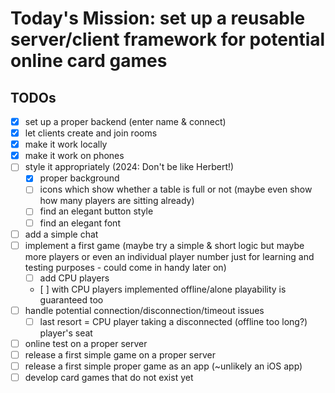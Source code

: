 # Today's Mission: set up a reusable server/client framework for potential online card games

## TODOs
- [x] set up a proper backend (enter name & connect)
- [x] let clients create and join rooms
- [x] make it work locally
- [x] make it work on phones
- [ ] style it appropriately (2024: Don't be like Herbert!)
  - [x] proper background
  - [ ] icons which show whether a table is full or not (maybe even show how many players are sitting already)
  - [ ] find an elegant button style
  - [ ] find an elegant font
- [ ] add a simple chat
- [ ] implement a first game (maybe try a simple & short logic but maybe more players or even an individual player number just for learning and testing purposes - could come in handy later on)
  - [ ] add CPU players
  - [ ] with CPU players implemented offline/alone playability is guaranteed too
- [ ] handle potential connection/disconnection/timeout issues
  - [ ] last resort = CPU player taking a disconnected (offline too long?) player's seat
- [ ] online test on a proper server
- [ ] release a first simple game on a proper server
- [ ] release a first simple proper game as an app (~unlikely an iOS app)
- [ ] develop card games that do not exist yet
